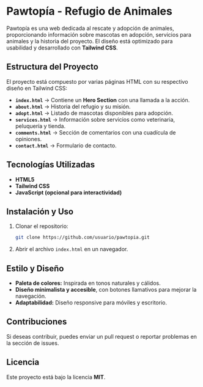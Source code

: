# Pawtopía - Refugio de Animales

Pawtopía es una web dedicada al rescate y adopción de animales, proporcionando información sobre mascotas en adopción, servicios para animales y la historia del proyecto. El diseño está optimizado para usabilidad y desarrollado con **Tailwind CSS**.

## Estructura del Proyecto

El proyecto está compuesto por varias páginas HTML con su respectivo diseño en Tailwind CSS:

- **`index.html`** → Contiene un **Hero Section** con una llamada a la acción.
- **`about.html`** → Historia del refugio y su misión.
- **`adopt.html`** → Listado de mascotas disponibles para adopción.
- **`services.html`** → Información sobre servicios como veterinaria, peluquería y tienda.
- **`comments.html`** → Sección de comentarios con una cuadícula de opiniones.
- **`contact.html`** → Formulario de contacto.

## Tecnologías Utilizadas

- **HTML5**
- **Tailwind CSS**
- **JavaScript (opcional para interactividad)**

## Instalación y Uso

1. Clonar el repositorio:
   ```sh
   git clone https://github.com/usuario/pawtopia.git
   ```
2. Abrir el archivo `index.html` en un navegador.

## Estilo y Diseño

- **Paleta de colores:** Inspirada en tonos naturales y cálidos.
- **Diseño minimalista y accesible**, con botones llamativos para mejorar la navegación.
- **Adaptabilidad:** Diseño responsive para móviles y escritorio.

## Contribuciones

Si deseas contribuir, puedes enviar un pull request o reportar problemas en la sección de issues.

## Licencia

Este proyecto está bajo la licencia **MIT**.

